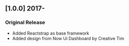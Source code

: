 ## [1.0.0] 2017-
### Original Release
- Added Reactstrap as base framework
- Added design from Now Ui Dashboard by Creative Tim
